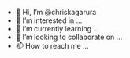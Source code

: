 - 👋 Hi, I’m @chriskagarura
- 👀 I’m interested in ...
- 🌱 I’m currently learning ...
- 💞️ I’m looking to collaborate on ...
- 📫 How to reach me ...

<!---
chriskagarura/chriskagarura is a ✨ special ✨ repository because its `README.md` (this file) appears on your GitHub profile.
You can click the Preview link to take a look at your changes.
--->
